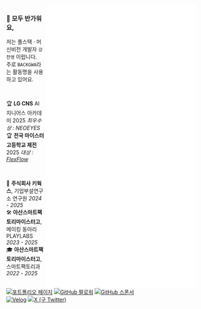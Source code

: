 <!-- 대표 이미지
<img width="100%" alt="Banner" src="https://github.com/user-attachments/assets/ed3bcd7d-b94d-439c-acdd-9cb92224be45" />
-->

<!-- 깃허브 메트릭 -->
<img align="right" width="400" src="./attachments/metrics.svg">

<!-- 인삿말 -->
### 👋 모두 반가워요,
저는 <span title="웹 표준을 바탕으로 한 프론트엔드 개발과 다양한 백엔드 환경에서 안정적이고 효율적인 서비스를 설계하고 운영할 수 있어요.">풀스택</span> · <span title="머신비전과 AI/ML 기술을 활용해 영상 처리, 분석, 객체 인식 파이프라인을 설계하고 최적화할 수 있어요.">머신비전</span> <span title="개발 뿐만 아니라, UI/UX 디자인, 하드웨어 설계 등 다양한 분야에서 프로젝트를 기획하고 구현할 수 있어요.">개발자 `강찬영`</span> 이랍니다.  
주로 `BACKGWA`라는 활동명을 사용하고 있어요.

<br>

<!-- 수상 경력 -->
<span title="착용형 디바이스 NEOEYES는 착용자를 보호하고, 도움을 주는 AI 어시스턴트이에요. 착용자가 위험/실종 상태에 빠지지 않는지 실시간으로 확인하고, 내가 바라보고 있는 것을 질문할 수 있어요.">🏆 **LG CNS** AI 지니어스 아카데미 2025 <i>최우수상 : NEOEYES</i></span>  
<span title="FlexFlow는 PLC에 AI/IoT를 통합하는 프로젝트이에요, 하드웨어와 소프트웨어를 처음부터 설계하여, 미래 세대에 발맞춰가는 새로운 PLC를 제작했어요.">🏆 **전국 마이스터고등학교 제전** 2025 <i>대상 : [FlexFlow](https://github.com/BackGwa/2024ESWContest_free_1093)</i></span>

<br>

<!-- 경험 -->
<span title="머신비전부터 시작해서, 많은 기술을 경험했어요. 좋은 제품을 위해서 심혈을 기울여야했고, 창의적인 프로젝트를 구현하는데 다양한 기술을 배워야했어요.">💼 **주식회사 키웍스**, 기업부설연구소 연구원 <i>2024 - 2025</i></span>  
<span title="제가 창립한 동아리이자, 지금까지 학생들이 자신의 꿈을 펼치고 있는 동아리이에요. 직접 설계부터 프로그래밍까지 학생들의 창의력을 실물로 구현할 수 있는 동아리이죠. 작게 시작했지만, 인기가 너무 많아져 면접까지 필요한 동아리가 되었어요.">🛠️ **아산스마트팩토리마이스터고**, 메이킹 동아리 PLAYLABS <i>2023 - 2025</i></span>  
<span title="기본적인 프로그래밍부터 IoT/AI와 더불어 하드웨어를 다루고 설계까지 배울 수 있어, 진짜 마이스터가 될 수 있는 학교였어요.">🎓 **아산스마트팩토리마이스터고**, 스마트팩토리과 <i>2022 - 2025</i></span>  
<br><!-- 📖 제가 궁금해지셨다면, [이 곳]()을 눌러보세요! -->

[![포트폴리오 페이지](https://img.shields.io/badge/Portfolio-backgwa.kro.kr-white?style=flat)](https://backgwa.kro.kr)
[![GitHub 팔로워](https://img.shields.io/github/followers/backgwa?style=social)](https://github.com/backgwa)
[![GitHub 스폰서](https://img.shields.io/badge/Sponsor-GitHub_Sponsors-white?style=flat)](https://github.com/sponsors/backgwa)  
[![Velog](http://img.shields.io/badge/-Velog-20c997?style=flat&link=https://velog.io/@backgwa)](https://velog.io/@backgwa)
[![X (구 Twitter)](https://img.shields.io/twitter/follow/backgwa?style=social)](https://x.com/backgwa)
